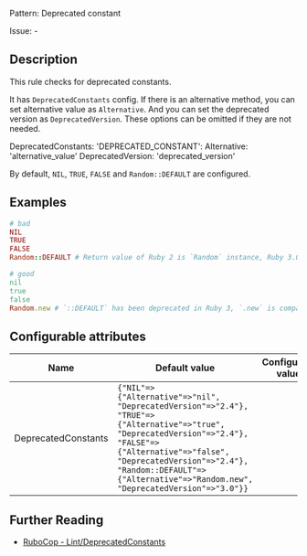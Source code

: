 Pattern: Deprecated constant

Issue: -

## Description

This rule checks for deprecated constants.

It has `DeprecatedConstants` config. If there is an alternative method, you can set
alternative value as `Alternative`. And you can set the deprecated version as
`DeprecatedVersion`. These options can be omitted if they are not needed.

  DeprecatedConstants:
    'DEPRECATED_CONSTANT':
      Alternative: 'alternative_value'
      DeprecatedVersion: 'deprecated_version'

By default, `NIL`, `TRUE`, `FALSE` and `Random::DEFAULT` are configured.

## Examples

```ruby
# bad
NIL
TRUE
FALSE
Random::DEFAULT # Return value of Ruby 2 is `Random` instance, Ruby 3.0 is `Random` class.

# good
nil
true
false
Random.new # `::DEFAULT` has been deprecated in Ruby 3, `.new` is compatible with Ruby 2.
```

## Configurable attributes

Name | Default value | Configurable values
--- | --- | ---
DeprecatedConstants | `{"NIL"=>{"Alternative"=>"nil", "DeprecatedVersion"=>"2.4"}, "TRUE"=>{"Alternative"=>"true", "DeprecatedVersion"=>"2.4"}, "FALSE"=>{"Alternative"=>"false", "DeprecatedVersion"=>"2.4"}, "Random::DEFAULT"=>{"Alternative"=>"Random.new", "DeprecatedVersion"=>"3.0"}}` |

## Further Reading

* [RuboCop - Lint/DeprecatedConstants](https://docs.rubocop.org/rubocop/cops_lint.html#lintdeprecatedconstants)

